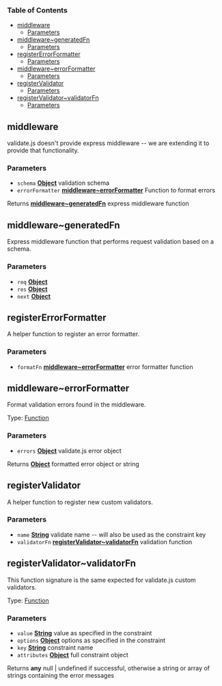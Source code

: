 <!-- Generated by documentation.js. Update this documentation by updating the source code. -->

### Table of Contents

-   [middleware][1]
    -   [Parameters][2]
-   [middleware~generatedFn][3]
    -   [Parameters][4]
-   [registerErrorFormatter][5]
    -   [Parameters][6]
-   [middleware~errorFormatter][7]
    -   [Parameters][8]
-   [registerValidator][9]
    -   [Parameters][10]
-   [registerValidator~validatorFn][11]
    -   [Parameters][12]

## middleware

validate.js doesn't provide express middleware -- we are extending it to
provide that functionality.

### Parameters

-   `schema` **[Object][13]** validation schema
-   `errorFormatter` **[middleware~errorFormatter][14]** Function to format errors

Returns **[middleware~generatedFn][15]** express middleware function

## middleware~generatedFn

Express middleware function that performs request validation based
on a schema.

### Parameters

-   `req` **[Object][13]** 
-   `res` **[Object][13]** 
-   `next` **[Object][13]** 

## registerErrorFormatter

A helper function to register an error formatter.

### Parameters

-   `formatFn` **[middleware~errorFormatter][14]** error formatter function

## middleware~errorFormatter

Format validation errors found in the middleware.

Type: [Function][16]

### Parameters

-   `errors` **[Object][13]** validate.js error object

Returns **[Object][13]** formatted error object or string

## registerValidator

A helper function to register new custom validators.

### Parameters

-   `name` **[String][17]** validate name -- will also be used as the constraint key
-   `validatorFn` **[registerValidator~validatorFn][18]** validation function

## registerValidator~validatorFn

This function signature is the same expected for validate.js custom validators.

Type: [Function][16]

### Parameters

-   `value` **[String][17]** value as specified in the constraint
-   `options` **[Object][13]** options as specified in the constraint
-   `key` **[String][17]** constraint name
-   `attributes` **[Object][13]** full constraint object

Returns **any** null | undefined if successful, otherwise a string or array of strings
        containing the error messages

[1]: #middleware

[2]: #parameters

[3]: #middlewaregeneratedfn

[4]: #parameters-1

[5]: #registererrorformatter

[6]: #parameters-2

[7]: #middlewareerrorformatter

[8]: #parameters-3

[9]: #registervalidator

[10]: #parameters-4

[11]: #registervalidatorvalidatorfn

[12]: #parameters-5

[13]: https://developer.mozilla.org/docs/Web/JavaScript/Reference/Global_Objects/Object

[14]: #middlewareerrorformatter

[15]: #middlewaregeneratedfn

[16]: https://developer.mozilla.org/docs/Web/JavaScript/Reference/Statements/function

[17]: https://developer.mozilla.org/docs/Web/JavaScript/Reference/Global_Objects/String

[18]: #registervalidatorvalidatorfn
